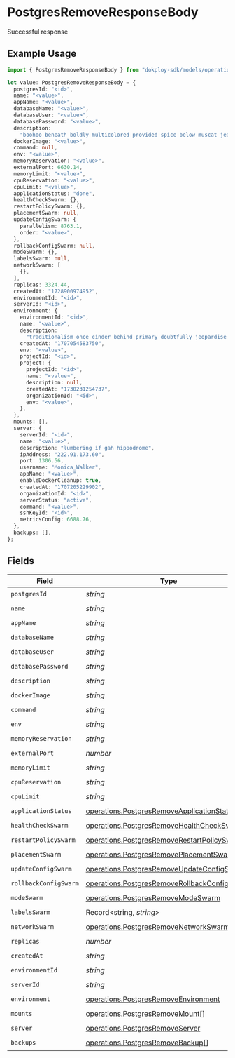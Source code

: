 # PostgresRemoveResponseBody

Successful response

## Example Usage

```typescript
import { PostgresRemoveResponseBody } from "dokploy-sdk/models/operations";

let value: PostgresRemoveResponseBody = {
  postgresId: "<id>",
  name: "<value>",
  appName: "<value>",
  databaseName: "<value>",
  databaseUser: "<value>",
  databasePassword: "<value>",
  description:
    "boohoo beneath boldly multicolored provided spice below muscat jealous down",
  dockerImage: "<value>",
  command: null,
  env: "<value>",
  memoryReservation: "<value>",
  externalPort: 6630.14,
  memoryLimit: "<value>",
  cpuReservation: "<value>",
  cpuLimit: "<value>",
  applicationStatus: "done",
  healthCheckSwarm: {},
  restartPolicySwarm: {},
  placementSwarm: null,
  updateConfigSwarm: {
    parallelism: 8763.1,
    order: "<value>",
  },
  rollbackConfigSwarm: null,
  modeSwarm: {},
  labelsSwarm: null,
  networkSwarm: [
    {},
  ],
  replicas: 3324.44,
  createdAt: "1728900974952",
  environmentId: "<id>",
  serverId: "<id>",
  environment: {
    environmentId: "<id>",
    name: "<value>",
    description:
      "traditionalism once cinder behind primary doubtfully jeopardise along",
    createdAt: "1707054583750",
    env: "<value>",
    projectId: "<id>",
    project: {
      projectId: "<id>",
      name: "<value>",
      description: null,
      createdAt: "1730231254737",
      organizationId: "<id>",
      env: "<value>",
    },
  },
  mounts: [],
  server: {
    serverId: "<id>",
    name: "<value>",
    description: "lumbering if gah hippodrome",
    ipAddress: "222.91.173.60",
    port: 1306.56,
    username: "Monica_Walker",
    appName: "<value>",
    enableDockerCleanup: true,
    createdAt: "1707205229902",
    organizationId: "<id>",
    serverStatus: "active",
    command: "<value>",
    sshKeyId: "<id>",
    metricsConfig: 6688.76,
  },
  backups: [],
};
```

## Fields

| Field                                                                                                        | Type                                                                                                         | Required                                                                                                     | Description                                                                                                  |
| ------------------------------------------------------------------------------------------------------------ | ------------------------------------------------------------------------------------------------------------ | ------------------------------------------------------------------------------------------------------------ | ------------------------------------------------------------------------------------------------------------ |
| `postgresId`                                                                                                 | *string*                                                                                                     | :heavy_check_mark:                                                                                           | N/A                                                                                                          |
| `name`                                                                                                       | *string*                                                                                                     | :heavy_check_mark:                                                                                           | N/A                                                                                                          |
| `appName`                                                                                                    | *string*                                                                                                     | :heavy_check_mark:                                                                                           | N/A                                                                                                          |
| `databaseName`                                                                                               | *string*                                                                                                     | :heavy_check_mark:                                                                                           | N/A                                                                                                          |
| `databaseUser`                                                                                               | *string*                                                                                                     | :heavy_check_mark:                                                                                           | N/A                                                                                                          |
| `databasePassword`                                                                                           | *string*                                                                                                     | :heavy_check_mark:                                                                                           | N/A                                                                                                          |
| `description`                                                                                                | *string*                                                                                                     | :heavy_check_mark:                                                                                           | N/A                                                                                                          |
| `dockerImage`                                                                                                | *string*                                                                                                     | :heavy_check_mark:                                                                                           | N/A                                                                                                          |
| `command`                                                                                                    | *string*                                                                                                     | :heavy_check_mark:                                                                                           | N/A                                                                                                          |
| `env`                                                                                                        | *string*                                                                                                     | :heavy_check_mark:                                                                                           | N/A                                                                                                          |
| `memoryReservation`                                                                                          | *string*                                                                                                     | :heavy_check_mark:                                                                                           | N/A                                                                                                          |
| `externalPort`                                                                                               | *number*                                                                                                     | :heavy_check_mark:                                                                                           | N/A                                                                                                          |
| `memoryLimit`                                                                                                | *string*                                                                                                     | :heavy_check_mark:                                                                                           | N/A                                                                                                          |
| `cpuReservation`                                                                                             | *string*                                                                                                     | :heavy_check_mark:                                                                                           | N/A                                                                                                          |
| `cpuLimit`                                                                                                   | *string*                                                                                                     | :heavy_check_mark:                                                                                           | N/A                                                                                                          |
| `applicationStatus`                                                                                          | [operations.PostgresRemoveApplicationStatus](../../models/operations/postgresremoveapplicationstatus.md)     | :heavy_check_mark:                                                                                           | N/A                                                                                                          |
| `healthCheckSwarm`                                                                                           | [operations.PostgresRemoveHealthCheckSwarm](../../models/operations/postgresremovehealthcheckswarm.md)       | :heavy_check_mark:                                                                                           | N/A                                                                                                          |
| `restartPolicySwarm`                                                                                         | [operations.PostgresRemoveRestartPolicySwarm](../../models/operations/postgresremoverestartpolicyswarm.md)   | :heavy_check_mark:                                                                                           | N/A                                                                                                          |
| `placementSwarm`                                                                                             | [operations.PostgresRemovePlacementSwarm](../../models/operations/postgresremoveplacementswarm.md)           | :heavy_check_mark:                                                                                           | N/A                                                                                                          |
| `updateConfigSwarm`                                                                                          | [operations.PostgresRemoveUpdateConfigSwarm](../../models/operations/postgresremoveupdateconfigswarm.md)     | :heavy_check_mark:                                                                                           | N/A                                                                                                          |
| `rollbackConfigSwarm`                                                                                        | [operations.PostgresRemoveRollbackConfigSwarm](../../models/operations/postgresremoverollbackconfigswarm.md) | :heavy_check_mark:                                                                                           | N/A                                                                                                          |
| `modeSwarm`                                                                                                  | [operations.PostgresRemoveModeSwarm](../../models/operations/postgresremovemodeswarm.md)                     | :heavy_check_mark:                                                                                           | N/A                                                                                                          |
| `labelsSwarm`                                                                                                | Record<string, *string*>                                                                                     | :heavy_check_mark:                                                                                           | N/A                                                                                                          |
| `networkSwarm`                                                                                               | [operations.PostgresRemoveNetworkSwarm](../../models/operations/postgresremovenetworkswarm.md)[]             | :heavy_check_mark:                                                                                           | N/A                                                                                                          |
| `replicas`                                                                                                   | *number*                                                                                                     | :heavy_check_mark:                                                                                           | N/A                                                                                                          |
| `createdAt`                                                                                                  | *string*                                                                                                     | :heavy_check_mark:                                                                                           | N/A                                                                                                          |
| `environmentId`                                                                                              | *string*                                                                                                     | :heavy_check_mark:                                                                                           | N/A                                                                                                          |
| `serverId`                                                                                                   | *string*                                                                                                     | :heavy_check_mark:                                                                                           | N/A                                                                                                          |
| `environment`                                                                                                | [operations.PostgresRemoveEnvironment](../../models/operations/postgresremoveenvironment.md)                 | :heavy_check_mark:                                                                                           | N/A                                                                                                          |
| `mounts`                                                                                                     | [operations.PostgresRemoveMount](../../models/operations/postgresremovemount.md)[]                           | :heavy_check_mark:                                                                                           | N/A                                                                                                          |
| `server`                                                                                                     | [operations.PostgresRemoveServer](../../models/operations/postgresremoveserver.md)                           | :heavy_check_mark:                                                                                           | N/A                                                                                                          |
| `backups`                                                                                                    | [operations.PostgresRemoveBackup](../../models/operations/postgresremovebackup.md)[]                         | :heavy_check_mark:                                                                                           | N/A                                                                                                          |
